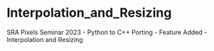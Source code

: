 # Interpolation_and_Resizing
SRA Pixels Seminar 2023 - Python to C++ Porting - Feature Added - Interpolation and Resizing
